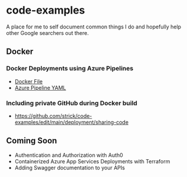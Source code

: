 # code-examples
A place for me to self document common things I do and hopefully help other Google searchers out there.

## Docker 
### Docker Deployments using Azure Pipelines
- [Docker File](https://github.com/strick/code-examples/blob/main/deployment/azure-devops/Dockerfile-prod)
- [Azure Pipeline YAML](https://github.com/strick/code-examples/blob/main/deployment/azure-devops/azure-pipelines.yml)
### Including private GitHub during Docker build
- https://github.com/strick/code-examples/edit/main/deployment/sharing-code

## Coming Soon
- Authentication and Authorization with Auth0
- Containerized Azure App Services Deployments with Terraform
- Adding Swagger documentation to your APIs 
